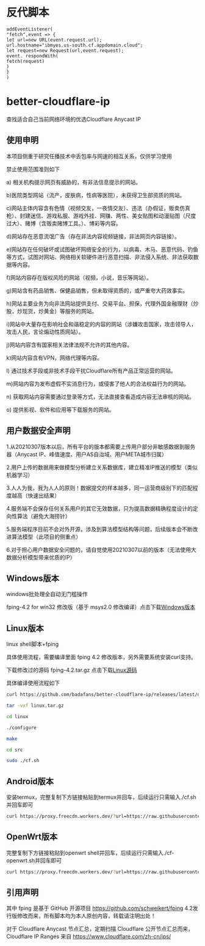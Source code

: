 # 反代脚本
```
addEventListener(
"fetch",event => {
let url=new URL(event.request.url);
url.hostname="ibmyes.us-south.cf.appdomain.cloud";
let request=new Request(url,event.request);
event. respondWith(
fetch(request)
)
}
)
```
# better-cloudflare-ip

查找适合自己当前网络环境的优选Cloudflare Anycast IP

## 使用申明

本项目侧重于研究任播技术中丢包率与网速的相互关系，仅供学习使用

禁止使用范围准则如下

a) 相关机构提示网页有威胁的，有非法信息提示的网站。

b)医院类型网站（流产，皮肤病，性病等医院），未获得卫生部资质的网站。

c)网站主体内容含有色情（视频交友，一夜情交友）、违法（办假证，贩卖仿真枪）、封建迷信、游戏私服、游戏外挂、网赚、两性、美女贴图和动漫贴图（尺度过大）、赌博（含贩卖赌博工具。）、博彩等内容。

d)网站存在恶意流氓广告（存在非法内容视频链接，非法网页内容链接）。

e)网站存在任何破坏或试图破坏网络安全的行为，以病毒、木马、恶意代码、钓鱼等方式，试图对网站、网络相关软硬件进行恶意扫描、非法侵入系统、非法获取数据等内容。

f)网站内容存在版权风险的网站（视频，小说，音乐等网站）。

g)网站含有药品销售、保健品销售，但未取得资质的，或严重夸大药效事实。

h)网站主要业务为向非法网站提供支付、交易平台、担保，代理外国金融理财（炒股，炒现货，炒黄金）等服务的网站。

i)网站中大量存在影响社会和谐稳定的内容的网站（涉嫌攻击国家，攻击领导人，攻击人民，言论煽动性质网站）。

j)网站内容含有国家相关法律法规不允许的其他内容。

k)网站内容含有VPN，网络代理等内容。

l) 通过技术手段或非技术手段干扰Cloudflare所有产品正常运营的网站。

m)网站内容为发布虚假不实消息行为，或侵害了他人的合法权益行为的网站。

n) 获取网站内容需要通过登录等方式，无法直接查看造成内容无法审核的网站。

o) 提供影视、软件和应用等下载服务的网站。


## 用户数据安全声明

1.从20210307版本以后，所有平台的版本都需要上传用户部分非敏感数据到服务器（Anycast IP、峰值速度、用户AS自治域、用户META城市归属）

2.用户上传的数据用来做模型分析建立关系数据库，建立精准IP推送的模型（类似机器学习）

3.人人为我，我为人人的原则！数据提交的样本越多，同一运营商级别下的匹配程度越高（快速出结果）

4.服务端不会保存任何关系用户的其它无效数据，只为提高数据精确程度设计的定向性算法（避免大海捞针）

5.服务端程序目前不会对外开源，涉及到算法模型结构等问题，后续版本会不断改进算法模型（此项目的侧重点）

6.对于担心用户数据安全问题的，请自觉使用20210307以前的版本（无法使用大数据分析模型带来优质的IP）


## Windows版本

windows批处理全自动无门槛操作

fping-4.2 for win32 修改版（基于 msys2.0 修改编译）点击下载[Windows版本](https://proxy.freecdn.workers.dev/?url=https://github.com/badafans/better-cloudflare-ip/releases/latest/download/windows.zip)

## Linux版本

linux shell脚本+fping

具体使用流程，需要编译里面 fping 4.2 修改版本，另外需要系统安装curl支持。

下载修改过的源码 fping-4.2.tar.gz  点击下载[Linux源码](https://proxy.freecdn.workers.dev/?url=https://github.com/badafans/better-cloudflare-ip/releases/latest/download/linux.tar.gz)

具体编译使用流程如下
 
 ```bash
curl https://github.com/badafans/better-cloudflare-ip/releases/latest/download/linux.tar.gz -o linux.tar.gz

tar -vxf linux.tar.gz

cd linux

./configure

make

cd src

sudo ./cf.sh
```

## Android版本

安装termux，完整复制下方链接粘贴到termux并回车，后续运行只需输入./cf.sh并回车即可

``` bash
curl https://proxy.freecdn.workers.dev/?url=https://raw.githubusercontent.com/badafans/better-cloudflare-ip/master/shell/cf.sh -o cf.sh && chmod +x cf.sh && ./cf.sh
```

## OpenWrt版本

完整复制下方链接粘贴到openwrt shell并回车，后续运行只需输入./cf-openwrt.sh并回车即可

``` bash
curl https://proxy.freecdn.workers.dev/?url=https://raw.githubusercontent.com/badafans/better-cloudflare-ip/master/shell/cf-openwrt.sh -o cf-openwrt.sh && chmod +x cf-openwrt.sh && ./cf-openwrt.sh
```

## 引用声明

其中 fping 是基于 GitHub 开源项目 https://github.com/schweikert/fping  4.2发行版修改而来，所有脚本均为本人原创内容，转载请注明出处！

对于 Cloudflare Anycast 节点汇总，定期扫描 Cloudflare 公开节点汇总而来，Cloudflare IP Ranges 来自 https://www.cloudflare.com/zh-cn/ips/
